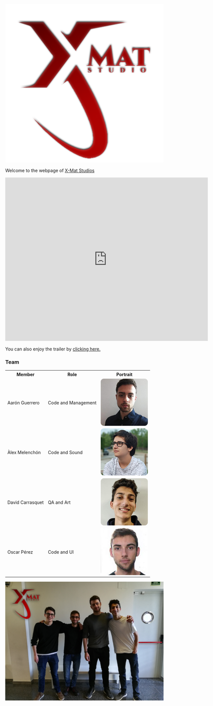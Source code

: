 

<p><img src="https://github.com/AaronGCProg/SamuraiShodown-XMatStudio/raw/master/Wiki%20Screenshots/welcomeWiki_captures/logoXMat_byAGC.png?raw=true" alt="Official X-Mat Logo" class="center"></p>

<p>Welcome to the webpage of <a href="https://github.com/AaronGCProg/SamuraiShodown-XMatStudio">X-Mat Studios</a></p>



<iframe width="645" height="520"
src="https://www.youtube.com/embed/dmGAfgv9uPo" frameborder="0" allowfullscreen>
</iframe>


<p>You can also enjoy the trailer by  <a href="https://www.youtube.com/watch?v=dmGAfgv9uPo">clicking here.</a></p>


<h3 id="the-team">Team</h3>

<table style="width:100%">
  <tr>
    <th>Member</th>
    <th>Role</th> 
    <th>Portrait</th>
  </tr>
  <tr>
    <td>Aarón Guerrero</td>
    <td>Code and Management</td> 
    <td><img src="https://raw.githubusercontent.com/AaronGCProg/SamuraiShodown-XMatStudio/master/docs/aaronPortrait.png" alt="Aaron" class="inline"></td>
  </tr>
  <tr>
    <td>Àlex Melenchón</td>
    <td>Code and Sound</td> 
    <td><img src="https://raw.githubusercontent.com/AaronGCProg/SamuraiShodown-XMatStudio/master/docs/alexPortrait.png" alt="Alex" class="inline"></td>
  </tr>
    <tr>
    <td>David Carrasquet</td>
    <td>QA and Art</td> 
    <td><img src="https://raw.githubusercontent.com/AaronGCProg/SamuraiShodown-XMatStudio/master/docs/davidPortrait.png" alt="David" class="inline"></td>
  </tr>
    <tr>
    <td>Oscar Pérez</td>
    <td>Code and UI</td> 
    <td><img src="https://raw.githubusercontent.com/AaronGCProg/SamuraiShodown-XMatStudio/master/docs/oscarPortrait.png" alt="Oscar" class="inline"></td>
  </tr>
</table>


<p><img src="https://raw.githubusercontent.com/AaronGCProg/SamuraiShodown-XMatStudio/master/docs/team_picture_logo.png" alt="Official X-Mat Logo" class="center"></p>

